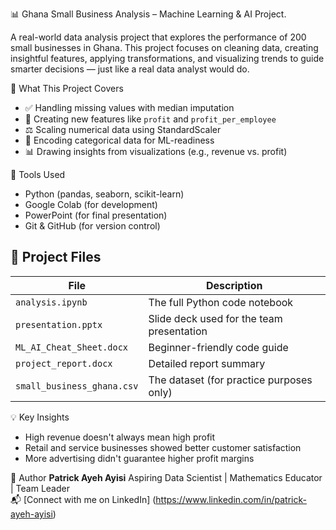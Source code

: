 📊 Ghana Small Business Analysis – Machine Learning & AI Project.

A real-world data analysis project that explores the performance of 200 small businesses in Ghana. This project focuses on cleaning data, creating insightful features, applying transformations, and visualizing trends to guide smarter decisions — just like a real data analyst would do.

🚀 What This Project Covers
- ✅ Handling missing values with median imputation
- 📐 Creating new features like `profit` and `profit_per_employee`
- ⚖️ Scaling numerical data using StandardScaler
- 🧠 Encoding categorical data for ML-readiness
- 📊 Drawing insights from visualizations (e.g., revenue vs. profit)



 🧰 Tools Used
- Python (pandas, seaborn, scikit-learn)
- Google Colab (for development)
- PowerPoint (for final presentation)
- Git & GitHub (for version control)



## 📂 Project Files
| File | Description |
|------|-------------|
| `analysis.ipynb` | The full Python code notebook |
| `presentation.pptx` | Slide deck used for the team presentation |
| `ML_AI_Cheat_Sheet.docx` | Beginner-friendly code guide |
| `project_report.docx` | Detailed report summary |
| `small_business_ghana.csv` | The dataset (for practice purposes only) |


 💡 Key Insights
- High revenue doesn't always mean high profit
- Retail and service businesses showed better customer satisfaction
- More advertising didn't guarantee higher profit margins


 👤 Author
**Patrick Ayeh Ayisi**
Aspiring Data Scientist | Mathematics Educator | Team Leader  
📬 [Connect with me on LinkedIn]
(https://www.linkedin.com/in/patrick-ayeh-ayisi)



